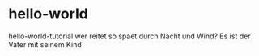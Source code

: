# hello-world
hello-world-tutorial
wer reitet so spaet durch Nacht und Wind? Es ist der Vater mit seinem Kind
